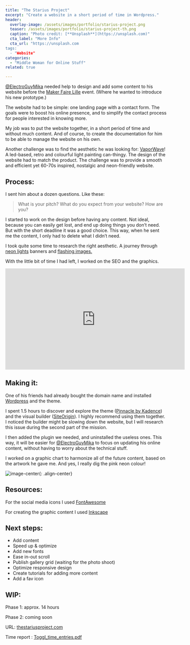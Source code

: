 ```yaml
---
title: "The Starius Project"
excerpt: "Create a website in a short period of time in Wordpress."
header:
  overlay-image: /assets/images/portfolio/starius-project.png
  teaser: /assets/images/portfolio/starius-project-th.png
  caption: "Photo credit: [**Unsplash**](https://unsplash.com)"
  cta_label: "More Info"
  cta_url: "https://unsplash.com
tags:
  - "Website"
categories:
  - "Middle Woman for Online Stuff"
related: true

---
```


[@ElectroGuyMika](https://github.com/electroguymika) needed help to design and add some content to his website before the [Maker Faire Lille](https://lille.makerfaire.com/) event. (Where he wanted to introduce his new prototype.)


The website had to be simple: one landing page with a contact form. The goals were to boost his online presence, and to simplify the contact process for people interested in knowing more.

My job was to put the website together, in a short period of time and without much content. And of course, to create the documentation for him to be able to manage the website on his own.

Another challenge was to find the aesthetic he was looking for: [VaporWave](https://en.wikipedia.org/wiki/Vaporwave)! A led-based, retro and colourful light painting can-thingy. The design of the website had to match the product. The challenge was to provide a smooth and efficient yet 60-70s inspired, nostalgic and neon-friendly website. 

## Process: 

I sent him about a dozen questions. Like these:

> What is your pitch? What do you expect from your website? How are you?

I started to work on the design before having any content. Not ideal, because you can easily get lost, and end up doing things you don’t need. But with the short deadline it was a good choice. This way, when he sent me the content, I only had to delete what I didn’t need.

I took quite some time to research the right aesthetic. A journey through [neon lights](https://about-blank.co/wp-content/uploads/2016/06/simpsonwave.jpg) banners and [flashing images.](https://www.themebeta.com/files/picture/201609/22/708d8052c367f45a22b01b67c0874d03.gif) 

With the little bit of time I had left, I worked on the SEO and the graphics.


<iframe width="560" height="315" src="https://www.youtube.com/embed/UJsUpeXK6Jo?rel=0" frameborder="0" allow="autoplay; encrypted-media" allowfullscreen></iframe>




## Making it: 

One of his friends had already bought the domain name and installed [Wordpress](https://wordpress.org/) and the theme.


I spent 1.5 hours to discover and explore the theme ([Pinnacle by Kadence](https://www.kadencethemes.com/product/pinnacle-free-theme/)) and the visual builder ([SiteOrigin](https://siteorigin.com/page-builder/)). I highly recommend using them together. I noticed the builder might be slowing down the website, but I will research this issue during the second part of the mission.

I then added the plugin we needed, and uninstalled the useless ones. This way, it will be easier for [@ElectroGuyMika](https://github.com/electroguymika) to focus on updating his online content, without having to worry about the technical stuff.

I worked on a graphic chart to harmonize all of the future content, based on the artwork he gave me. And yes, I really dig the pink neon colour!

![image-center](https://user-images.githubusercontent.com/25099826/36471722-156dc954-1722-11e8-96ac-a7b260080b8b.png){: .align-center}

## Resources: 

For the social media icons I used [FontAwesome](https://fontawesome.com/)

For creating the graphic content I used [Inkscape](https://inkscape.org)


## Next steps: 

- Add content 
- Speed up & optimize 
- Add new fonts 
- Ease in-out scroll 
- Publish gallery grid (waiting for the photo shoot) 
- Optimize responsive design
- Create tutorials for adding more content 
- Add a fav icon 

## WIP: 

Phase 1:  approx. 14 hours

Phase 2: coming soon

URL: [thestariusproject.com](http://thestariusproject.com/)

Time report : [Toggl_time_entries.pdf](https://github.com/zuperninja/blog/files/1743706/Toggl_time_entries_2018-01-01_to_2018-12-31.pdf)
